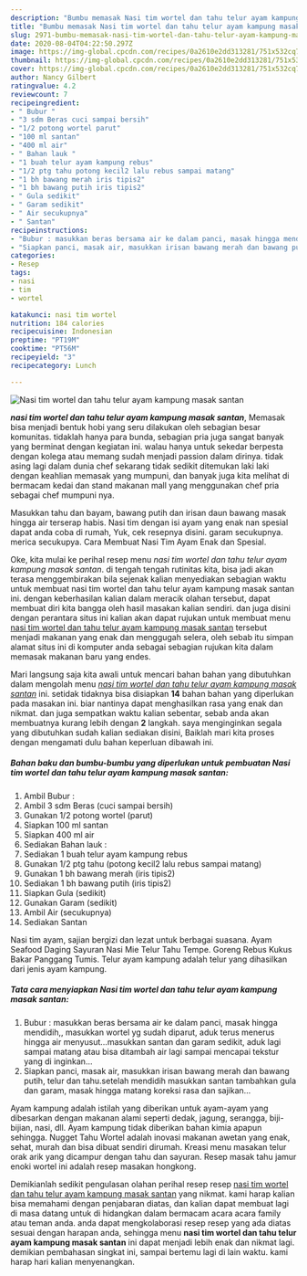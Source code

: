 ```yaml
---
description: "Bumbu memasak Nasi tim wortel dan tahu telur ayam kampung masak santan yang Enak Banget"
title: "Bumbu memasak Nasi tim wortel dan tahu telur ayam kampung masak santan yang Enak Banget"
slug: 2971-bumbu-memasak-nasi-tim-wortel-dan-tahu-telur-ayam-kampung-masak-santan-yang-enak-banget
date: 2020-08-04T04:22:50.297Z
image: https://img-global.cpcdn.com/recipes/0a2610e2dd313281/751x532cq70/nasi-tim-wortel-dan-tahu-telur-ayam-kampung-masak-santan-foto-resep-utama.jpg
thumbnail: https://img-global.cpcdn.com/recipes/0a2610e2dd313281/751x532cq70/nasi-tim-wortel-dan-tahu-telur-ayam-kampung-masak-santan-foto-resep-utama.jpg
cover: https://img-global.cpcdn.com/recipes/0a2610e2dd313281/751x532cq70/nasi-tim-wortel-dan-tahu-telur-ayam-kampung-masak-santan-foto-resep-utama.jpg
author: Nancy Gilbert
ratingvalue: 4.2
reviewcount: 7
recipeingredient:
- " Bubur "
- "3 sdm Beras cuci sampai bersih"
- "1/2 potong wortel parut"
- "100 ml santan"
- "400 ml air"
- " Bahan lauk "
- "1 buah telur ayam kampung rebus"
- "1/2 ptg tahu potong kecil2 lalu rebus sampai matang"
- "1 bh bawang merah iris tipis2"
- "1 bh bawang putih iris tipis2"
- " Gula sedikit"
- " Garam sedikit"
- " Air secukupnya"
- " Santan"
recipeinstructions:
- "Bubur : masukkan beras bersama air ke dalam panci, masak hingga mendidih,, masukkan wortel yg sudah diparut, aduk terus menerus hingga air menyusut...masukkan santan dan garam sedikit, aduk lagi sampai matang atau bisa ditambah air lagi sampai mencapai tekstur yang di inginkan..."
- "Siapkan panci, masak air, masukkan irisan bawang merah dan bawang putih, telur dan tahu.setelah mendidih masukkan santan tambahkan gula dan garam, masak hingga matang koreksi rasa dan sajikan..."
categories:
- Resep
tags:
- nasi
- tim
- wortel

katakunci: nasi tim wortel 
nutrition: 184 calories
recipecuisine: Indonesian
preptime: "PT19M"
cooktime: "PT56M"
recipeyield: "3"
recipecategory: Lunch

---
```



![Nasi tim wortel dan tahu telur ayam kampung masak santan](https://img-global.cpcdn.com/recipes/0a2610e2dd313281/751x532cq70/nasi-tim-wortel-dan-tahu-telur-ayam-kampung-masak-santan-foto-resep-utama.jpg)

<b><i>nasi tim wortel dan tahu telur ayam kampung masak santan</i></b>, Memasak bisa menjadi bentuk hobi yang seru dilakukan oleh sebagian besar komunitas. tidaklah hanya para bunda, sebagian pria juga sangat banyak yang berminat dengan kegiatan ini. walau hanya untuk sekedar berpesta dengan kolega atau memang sudah menjadi passion dalam dirinya. tidak asing lagi dalam dunia chef sekarang tidak sedikit ditemukan laki laki dengan keahlian memasak yang mumpuni, dan banyak juga kita melihat di bermacam kedai dan stand makanan mall yang menggunakan chef pria sebagai chef mumpuni nya.

Masukkan tahu dan bayam, bawang putih dan irisan daun bawang masak hingga air terserap habis. Nasi tim dengan isi ayam yang enak nan spesial dapat anda coba di rumah, Yuk, cek resepnya disini. garam secukupnya. merica secukupya. Cara Membuat Nasi Tim Ayam Enak dan Spesial.

Oke, kita mulai ke perihal resep menu <i>nasi tim wortel dan tahu telur ayam kampung masak santan</i>. di tengah tengah rutinitas kita, bisa jadi akan terasa menggembirakan bila sejenak kalian menyediakan sebagian waktu untuk membuat nasi tim wortel dan tahu telur ayam kampung masak santan ini. dengan keberhasilan kalian dalam meracik olahan tersebut, dapat membuat diri kita bangga oleh hasil masakan kalian sendiri. dan juga disini dengan perantara situs ini kalian akan dapat rujukan untuk membuat menu <u>nasi tim wortel dan tahu telur ayam kampung masak santan</u> tersebut menjadi makanan yang enak dan menggugah selera, oleh sebab itu simpan alamat situs ini di komputer anda sebagai sebagian rujukan kita dalam memasak makanan baru yang endes.


Mari langsung saja kita awali untuk mencari bahan bahan yang dibutuhkan dalam mengolah menu <u><i>nasi tim wortel dan tahu telur ayam kampung masak santan</i></u> ini. setidak tidaknya bisa disiapkan <b>14</b> bahan bahan yang diperlukan pada masakan ini. biar nantinya dapat menghasilkan rasa yang enak dan nikmat. dan juga sempatkan waktu kalian sebentar, sebab anda akan membuatnya kurang lebih dengan <b>2</b> langkah. saya menginginkan segala yang dibutuhkan sudah kalian sediakan disini, Baiklah mari kita proses dengan mengamati dulu bahan keperluan dibawah ini.

<!--inarticleads1-->

##### Bahan baku dan bumbu-bumbu yang diperlukan untuk pembuatan Nasi tim wortel dan tahu telur ayam kampung masak santan:

1. Ambil  Bubur :
1. Ambil 3 sdm Beras (cuci sampai bersih)
1. Gunakan 1/2 potong wortel (parut)
1. Siapkan 100 ml santan
1. Siapkan 400 ml air
1. Sediakan  Bahan lauk :
1. Sediakan 1 buah telur ayam kampung rebus
1. Gunakan 1/2 ptg tahu (potong kecil2 lalu rebus sampai matang)
1. Gunakan 1 bh bawang merah (iris tipis2)
1. Sediakan 1 bh bawang putih (iris tipis2)
1. Siapkan  Gula (sedikit)
1. Gunakan  Garam (sedikit)
1. Ambil  Air (secukupnya)
1. Sediakan  Santan


Nasi tim ayam, sajian bergizi dan lezat untuk berbagai suasana. Ayam Seafood Daging Sayuran Nasi Mie Telur Tahu Tempe. Goreng Rebus Kukus Bakar Panggang Tumis. Telur ayam kampung adalah telur yang dihasilkan dari jenis ayam kampung. 

<!--inarticleads2-->

##### Tata cara menyiapkan Nasi tim wortel dan tahu telur ayam kampung masak santan:

1. Bubur : masukkan beras bersama air ke dalam panci, masak hingga mendidih,, masukkan wortel yg sudah diparut, aduk terus menerus hingga air menyusut...masukkan santan dan garam sedikit, aduk lagi sampai matang atau bisa ditambah air lagi sampai mencapai tekstur yang di inginkan...
1. Siapkan panci, masak air, masukkan irisan bawang merah dan bawang putih, telur dan tahu.setelah mendidih masukkan santan tambahkan gula dan garam, masak hingga matang koreksi rasa dan sajikan...


Ayam kampung adalah istilah yang diberikan untuk ayam-ayam yang dibesarkan dengan makanan alami seperti dedak, jagung, serangga, biji-bijian, nasi, dll. Ayam kampung tidak diberikan bahan kimia apapun sehingga. Nugget Tahu Wortel adalah inovasi makanan awetan yang enak, sehat, murah dan bisa dibuat sendiri dirumah. Kreasi menu masakan telur orak arik yang dicampur dengan tahu dan sayuran. Resep masak tahu jamur enoki wortel ini adalah resep masakan hongkong. 

Demikianlah sedikit pengulasan olahan perihal resep resep <u>nasi tim wortel dan tahu telur ayam kampung masak santan</u> yang nikmat. kami harap kalian bisa memahami dengan penjabaran diatas, dan kalian dapat membuat lagi di masa datang untuk di hidangkan dalam bermacam acara acara family atau teman anda. anda dapat mengkolaborasi resep resep yang ada diatas sesuai dengan harapan anda, sehingga menu <b>nasi tim wortel dan tahu telur ayam kampung masak santan</b> ini dapat menjadi lebih enak dan nikmat lagi. demikian pembahasan singkat ini, sampai bertemu lagi di lain waktu. kami harap hari kalian menyenangkan.
